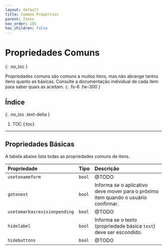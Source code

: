 ```yaml
---
layout: default
title: Common Properties
parent: Itens
nav_order: 185
has_children: false
---
```

# Propriedades Comuns
{: .no_toc }


Propriedades comuns são comuns a muitos itens, mas não abrange tantos itens quanto as básicas. Consulte a documentação individual de cada item para saber quais as aceitam.
{: .fs-6 .fw-300 }

## Índice
{: .no_toc .text-delta }

1. TOC
{:toc}

---


## Propriedades Básicas

A tabela abaixo lista todas as propriedades comuns de itens.

| Propriedade                 | Tipo      | Descrição                                                        |
|:----------------------------|-----------|:-----------------------------------------------------------------|
| `usetonameform`             | `bool`    | @TODO
| `gotonext`                  | `bool`    | Informa se o aplicativo deve mover para o próximo item quando o usuário confirmar.
| `usetomarkasrevisionpending`| `bool`    | @TODO
| `hidelabel`                 | `bool`    | Informa se o texto (propriedade básica `text`) deve ser escondido.
| `hidebuttons`               | `bool`    | @TODO
